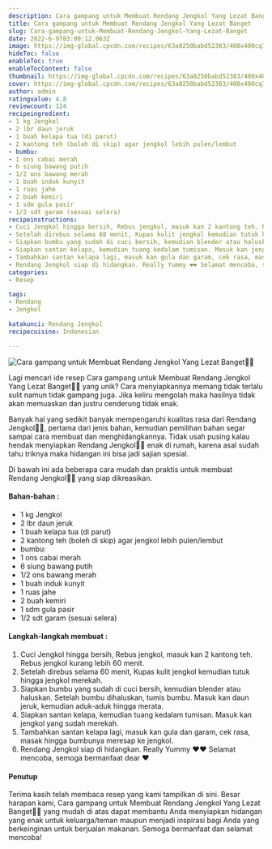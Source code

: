```yaml
---
description: Cara gampang untuk Membuat Rendang Jengkol Yang Lezat Banget"
title: Cara gampang untuk Membuat Rendang Jengkol Yang Lezat Banget
slug: Cara-gampang-untuk-Membuat-Rendang-Jengkol-Yang-Lezat-Banget
date: 2022-6-9T03:09:12.063Z
image: https://img-global.cpcdn.com/recipes/63a8250babd52383/400x400cq70/photo.jpg
hideToc: false
enableToc: true
enableTocContent: false
thumbnail: https://img-global.cpcdn.com/recipes/63a8250babd52383/400x400cq70/photo.jpg
cover: https://img-global.cpcdn.com/recipes/63a8250babd52383/400x400cq70/photo.jpg
author: admin
ratingvalue: 4.8
reviewcount: 124
recipeingredient:
- 1 kg Jengkol
- 2 lbr daun jeruk
- 1 buah kelapa tua (di parut)
- 2 kantong teh (boleh di skip) agar jengkol lebih pulen/lembut
- bumbu:
- 1 ons cabai merah
- 6 siung bawang putih
- 1/2 ons bawang merah
- 1 buah induk kunyit
- 1 ruas jahe
- 2 buah kemiri
- 1 sdm gula pasir
- 1/2 sdt garam (sesuai selera)
recipeinstructions:
- Cuci Jengkol hingga bersih, Rebus jengkol, masuk kan 2 kantong teh. Rebus jengkol kurang lebih 60 menit.
- Setelah direbus selama 60 menit, Kupas kulit jengkol kemudian tutuk hingga jengkol merekah.
- Siapkan bumbu yang sudah di cuci bersih, kemudian blender atau haluskan. Setelah bumbu dihaluskan, tumis bumbu. Masuk kan daun jeruk, kemudian aduk-aduk hingga merata.
- Siapkan santan kelapa, kemudian tuang kedalam tumisan. Masuk kan jengkol yang sudah merekah.
- Tambahkan santan kelapa lagi, masuk kan gula dan garam, cek rasa, masak hingga bumbunya meresap ke jengkol.
- Rendang Jengkol siap di hidangkan. Really Yummy ❤❤ Selamat mencoba, semoga bermanfaat dear ❤
categories:
- Resep

tags:
- Rendang
- Jengkol

katakunci: Rendang Jengkol
recipecuisine: Indonesian

---
```


![Cara gampang untuk Membuat Rendang Jengkol Yang Lezat Banget👩‍🍳](https://img-global.cpcdn.com/recipes/63a8250babd52383/400x400cq70/photo.jpg)

Lagi mencari ide resep Cara gampang untuk Membuat Rendang Jengkol Yang Lezat Banget👩‍🍳 yang unik? Cara menyiapkannya memang tidak terlalu sulit namun tidak gampang juga. Jika keliru mengolah maka hasilnya tidak akan memuaskan dan justru cenderung tidak enak.

Banyak hal yang sedikit banyak mempengaruhi kualitas rasa dari Rendang Jengkol👩‍🍳, pertama dari jenis bahan, kemudian pemilihan bahan segar sampai cara membuat dan menghidangkannya. Tidak usah pusing kalau hendak menyiapkan Rendang Jengkol👩‍🍳 enak di rumah, karena asal sudah tahu triknya maka hidangan ini bisa jadi sajian spesial.

Di bawah ini ada beberapa cara mudah dan praktis untuk membuat Rendang Jengkol👩‍🍳 yang siap dikreasikan.

<!--inarticleads1-->

#### Bahan-bahan :

- 1 kg Jengkol
- 2 lbr daun jeruk
- 1 buah kelapa tua (di parut)
- 2 kantong teh (boleh di skip) agar jengkol lebih pulen/lembut
- bumbu:
- 1 ons cabai merah
- 6 siung bawang putih
- 1/2 ons bawang merah
- 1 buah induk kunyit
- 1 ruas jahe
- 2 buah kemiri
- 1 sdm gula pasir
- 1/2 sdt garam (sesuai selera)

<!--inarticleads2-->

#### Langkah-langkah membuat :

1. Cuci Jengkol hingga bersih, Rebus jengkol, masuk kan 2 kantong teh. Rebus jengkol kurang lebih 60 menit.
1. Setelah direbus selama 60 menit, Kupas kulit jengkol kemudian tutuk hingga jengkol merekah.
1. Siapkan bumbu yang sudah di cuci bersih, kemudian blender atau haluskan. Setelah bumbu dihaluskan, tumis bumbu. Masuk kan daun jeruk, kemudian aduk-aduk hingga merata.
1. Siapkan santan kelapa, kemudian tuang kedalam tumisan. Masuk kan jengkol yang sudah merekah.
1. Tambahkan santan kelapa lagi, masuk kan gula dan garam, cek rasa, masak hingga bumbunya meresap ke jengkol.
1. Rendang Jengkol siap di hidangkan. Really Yummy ❤❤ Selamat mencoba, semoga bermanfaat dear ❤

#### Penutup

Terima kasih telah membaca resep yang kami tampilkan di sini. Besar harapan kami, Cara gampang untuk Membuat Rendang Jengkol Yang Lezat Banget👩‍🍳 yang mudah di atas dapat membantu Anda menyiapkan hidangan yang enak untuk keluarga/teman maupun menjadi inspirasi bagi Anda yang berkeinginan untuk berjualan makanan. Semoga bermanfaat dan selamat mencoba!